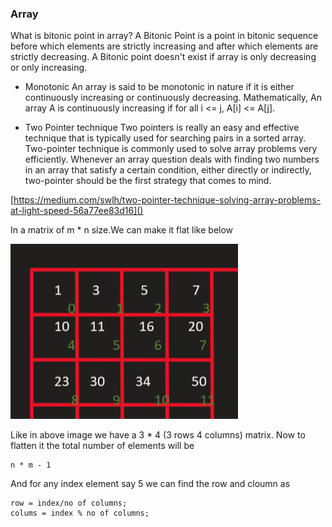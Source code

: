 ### Array

What is bitonic point in array?
A Bitonic Point is a point in bitonic sequence before which elements are strictly increasing and after which elements are strictly decreasing. A Bitonic point doesn't exist if array is only decreasing or only increasing.

- Monotonic 
An array is said to be monotonic in nature if it is either continuously increasing or continuously decreasing. Mathematically, An array A is continuously increasing if for all i <= j, A[i] <= A[j].

- Two Pointer technique
Two pointers is really an easy and effective technique that is typically used for searching pairs in a sorted array.
Two-pointer technique is commonly used to solve array problems very efficiently. Whenever an array question deals with finding two numbers in an array that satisfy a certain condition, either directly or indirectly, two-pointer should be the first strategy that comes to mind. 

[https://medium.com/swlh/two-pointer-technique-solving-array-problems-at-light-speed-56a77ee83d16]()


In a matrix of m * n size.We can make it flat like below 

![](../assets/01.png)

Like in above image we have a 3 * 4 (3 rows 4 columns) matrix. Now to flatten it the total number of elements will be 
```
n * m - 1 
```

And for any index element say 5 we can find the row and cloumn as
```
row = index/no of columns;
colums = index % no of columns;
``` 